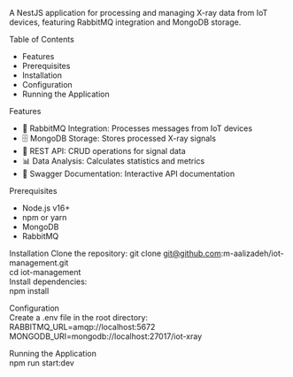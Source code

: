 A NestJS application for processing and managing X-ray data from IoT devices, featuring RabbitMQ integration and MongoDB storage.

Table of Contents

- Features
- Prerequisites
- Installation
- Configuration
- Running the Application

Features

- 🐇 RabbitMQ Integration: Processes messages from IoT devices
- 🗄 MongoDB Storage: Stores processed X-ray signals
- 📡 REST API: CRUD operations for signal data
- 📊 Data Analysis: Calculates statistics and metrics
- 📝 Swagger Documentation: Interactive API documentation

Prerequisites

- Node.js v16+
- npm or yarn
- MongoDB
- RabbitMQ

Installation
Clone the repository: git clone git@github.com:m-aalizadeh/iot-management.git <br>
cd iot-management <br>
Install dependencies:<br>
npm install <br>

Configuration <br>
Create a .env file in the root directory:<br>
RABBITMQ_URL=amqp://localhost:5672<br>
MONGODB_URI=mongodb://localhost:27017/iot-xray<br>

Running the Application<br>
npm run start:dev
